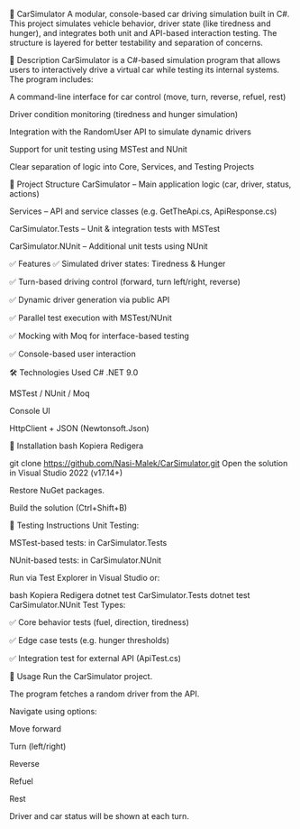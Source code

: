 ﻿🚗 CarSimulator
A modular, console-based car driving simulation built in C#. This project simulates vehicle behavior, driver state (like tiredness and hunger), and integrates both unit and API-based interaction testing. The structure is layered for better testability and separation of concerns.

📌 Description
CarSimulator is a C#-based simulation program that allows users to interactively drive a virtual car while testing its internal systems. The program includes:

A command-line interface for car control (move, turn, reverse, refuel, rest)

Driver condition monitoring (tiredness and hunger simulation)

Integration with the RandomUser API to simulate dynamic drivers

Support for unit testing using MSTest and NUnit

Clear separation of logic into Core, Services, and Testing Projects


🧩 Project Structure
CarSimulator – Main application logic (car, driver, status, actions)

Services – API and service classes (e.g. GetTheApi.cs, ApiResponse.cs)

CarSimulator.Tests – Unit & integration tests with MSTest

CarSimulator.NUnit – Additional unit tests using NUnit

✅ Features
✅ Simulated driver states: Tiredness & Hunger

✅ Turn-based driving control (forward, turn left/right, reverse)

✅ Dynamic driver generation via public API

✅ Parallel test execution with MSTest/NUnit

✅ Mocking with Moq for interface-based testing

✅ Console-based user interaction

🛠 Technologies Used
C# .NET 9.0

MSTest / NUnit / Moq

Console UI

HttpClient + JSON (Newtonsoft.Json)

🔧 Installation
bash
Kopiera
Redigera

git clone https://github.com/Nasi-Malek/CarSimulator.git
Open the solution in Visual Studio 2022 (v17.14+)

Restore NuGet packages.

Build the solution (Ctrl+Shift+B)

🧪 Testing Instructions
Unit Testing:

MSTest-based tests: in CarSimulator.Tests

NUnit-based tests: in CarSimulator.NUnit

Run via Test Explorer in Visual Studio or:

bash
Kopiera
Redigera
dotnet test CarSimulator.Tests
dotnet test CarSimulator.NUnit
Test Types:

✅ Core behavior tests (fuel, direction, tiredness)

✅ Edge case tests (e.g. hunger thresholds)

✅ Integration test for external API (ApiTest.cs)


🚀 Usage
Run the CarSimulator project.

The program fetches a random driver from the API.

Navigate using options:

Move forward

Turn (left/right)

Reverse

Refuel

Rest

Driver and car status will be shown at each turn.
